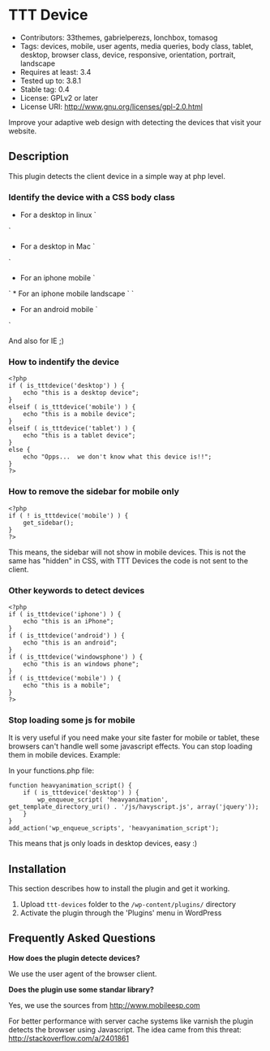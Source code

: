 # TTT Device

* Contributors: 33themes, gabrielperezs, lonchbox, tomasog
* Tags: devices, mobile, user agents, media queries, body class, tablet, desktop, browser class, device, responsive, orientation, portrait, landscape
* Requires at least: 3.4
* Tested up to: 3.8.1
* Stable tag: 0.4
* License: GPLv2 or later
* License URI: http://www.gnu.org/licenses/gpl-2.0.html

Improve your adaptive web design with detecting the devices that visit your website.


## Description

This plugin detects the client device in a simple way at php level.

### Identify the device with a CSS body class

* For a desktop in linux
`
<html>
<body class="linux chrome desktop">
</body>
</html>
`

* For a desktop in Mac
`
<html>
<body class="mac firefox desktop">
</body>
</html>
`

* For an iphone mobile
`
<html>
<body class="mac safari mobile portrait">
</body>
</html>
`
* For an iphone mobile landscape
`
<html>
<body class="mac safari mobile landscape">
</body>
</html>
`

* For an android mobile
`
<html>
<body class="chrome linux mobile">
</body>
</html>
`

And also for IE ;)


### How to indentify the device

```
<?php
if ( is_tttdevice('desktop') ) {
	echo "this is a desktop device";
}
elseif ( is_tttdevice('mobile') ) {
	echo "this is a mobile device";
}
elseif ( is_tttdevice('tablet') ) {
	echo "this is a tablet device";
}
else {
	echo "Opps...  we don't know what this device is!!";
}
?>
```

### How to remove the sidebar for mobile only
```
<?php
if ( ! is_tttdevice('mobile') ) {
	get_sidebar();
}
?>
```

This means, the sidebar will not show in mobile devices. This is not the same has "hidden" in CSS, with TTT Devices the code is not  sent to the client.

### Other keywords to detect devices
```
<?php
if ( is_tttdevice('iphone') ) {
	echo "this is an iPhone";
}
if ( is_tttdevice('android') ) {
	echo "this is an android";
}
if ( is_tttdevice('windowsphone') ) {
	echo "this is an windows phone";
}
if ( is_tttdevice('mobile') ) {
	echo "this is a mobile";
}
?>
```

### Stop loading some js for mobile

It is very useful if you need make your site faster for mobile or tablet, these browsers can't handle well some javascript effects. You can stop loading them in mobile devices. Example:

In your functions.php file:

```
function heavyanimation_script() {
	if ( is_tttdevice('desktop') ) { 
	 	wp_enqueue_script( 'heavyanimation', get_template_directory_uri() . '/js/havyscript.js', array('jquery'));
	}
}	
add_action('wp_enqueue_scripts', 'heavyanimation_script');
```
This means that js only loads in desktop devices, easy :)


## Installation

This section describes how to install the plugin and get it working.

1. Upload `ttt-devices` folder to the `/wp-content/plugins/` directory
2. Activate the plugin through the 'Plugins' menu in WordPress

## Frequently Asked Questions

**How does the plugin detecte devices?**

We use the user agent of the browser client.

**Does the plugin use some standar library?**

Yes, we use the sources from http://www.mobileesp.com 

For better performance with server cache systems like varnish the plugin detects the browser using Javascript. The idea came from this threat: http://stackoverflow.com/a/2401861
